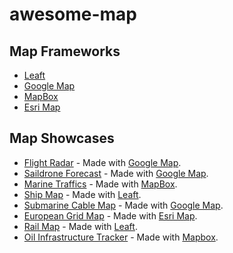 # awesome-map

## Map Frameworks
- [Leaft](https://github.com/Leaflet)
- [Google Map](https://github.com/googlemaps)
- [MapBox](https://github.com/mapbox)
- [Esri Map](https://github.com/esri)
  
## Map Showcases
- [Flight Radar](https://www.flightradar24.com/19.97,77.49/3) - Made with [Google Map](https://github.com/googlemaps).  
- [Saildrone Forecast](https://forecast.saildrone.com/)  - Made with [Google Map](https://github.com/googlemaps).  
- [Marine Traffics](https://www.marinetraffic.com/) - Made with [MapBox](https://github.com/mapbox).
- [Ship Map](https://www.shipmap.org/) - Made with [Leaft](https://github.com/Leaflet).
- [Submarine Cable Map](https://www.submarinecablemap.com/) - Made with [Google Map](https://github.com/googlemaps).
- [European Grid Map](https://www.entsoe.eu/data/map/) - Made with [Esri Map](https://github.com/esri).
- [Rail Map](https://www.openrailwaymap.org/) - Made with [Leaft](https://github.com/Leaflet).
- [Oil Infrastructure Tracker](https://globalenergymonitor.org/projects/global-oil-infrastructure-tracker/tracker-map/) - Made with [Mapbox](https://github.com/mapbox).  
